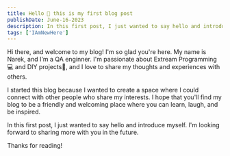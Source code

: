 ```yaml
---
title: Hello 👋 this is my first blog post
publishDate: June-16-2023
description: In this first post, I just wanted to say hello and introduce myself. I'm looking forward to sharing more with you in the future.
tags: ['IAmNewHere']
---
```


Hi there, and welcome to my blog! I'm so glad you're here. My name is Narek, and I'm a QA enginner. I'm passionate about Extream Programming 💻 and DIY projects📐, and I love to share my thoughts and experiences with others.

I started this blog because I wanted to create a space where I could connect with other people who share my interests. I hope that you'll find my blog to be a friendly and welcoming place where you can learn, laugh, and be inspired.

In this first post, I just wanted to say hello and introduce myself. I'm looking forward to sharing more with you in the future.

Thanks for reading!
